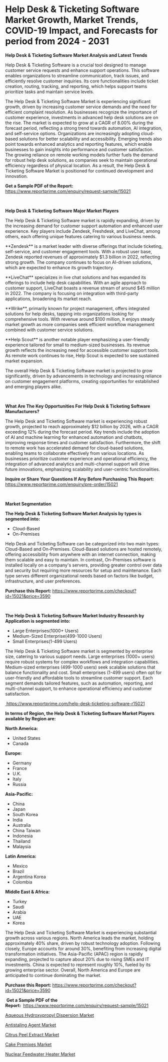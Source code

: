 <p><h1>Help Desk & Ticketing Software Market Growth, Market Trends, COVID-19 Impact, and Forecasts for period from 2024 - 2031</h1></p><p><strong>Help Desk & Ticketing Software Market Analysis and Latest Trends</strong></p>
<p><p>Help Desk & Ticketing Software is a crucial tool designed to manage customer service requests and enhance support operations. This software enables organizations to streamline communication, track issues, and efficiently resolve customer inquiries. Its core functionalities include ticket creation, routing, tracking, and reporting, which helps support teams prioritize tasks and maintain service levels.</p><p>The Help Desk & Ticketing Software Market is experiencing significant growth, driven by increasing customer service demands and the need for efficient complaint resolution. As businesses recognize the importance of customer experience, investments in advanced help desk solutions are on the rise. The market is expected to grow at a CAGR of 8.00% during the forecast period, reflecting a strong trend towards automation, AI integration, and self-service options. Organizations are increasingly adopting cloud-based solutions for better scalability and accessibility. Emerging trends also point towards enhanced analytics and reporting features, which enable businesses to gain insights into performance and customer satisfaction. The growing reliance on remote working models further fuels the demand for robust help desk solutions, as companies seek to maintain operational efficiency regardless of physical location. As a result, the Help Desk & Ticketing Software Market is positioned for continued development and innovation.</p></p>
<p><strong>Get a Sample PDF of the Report:&nbsp;</strong> <a href="https://www.reportprime.com/enquiry/request-sample/15021?utm_campaign=1558&utm_medium=2&utm_source=Github&utm_content=ia&utm_term=29112024&utm_id=help-desk-ticketing-software">https://www.reportprime.com/enquiry/request-sample/15021</a></p>
<p>&nbsp;</p>
<p><strong>Help Desk & Ticketing Software Major Market Players</strong></p>
<p><p>The Help Desk & Ticketing Software market is rapidly expanding, driven by the increasing demand for customer support automation and enhanced user experience. Key players include Zendesk, Freshdesk, and LiveChat, among others, each offering unique features catering to various business needs.</p><p>**Zendesk** is a market leader with diverse offerings that include ticketing, self-service, and customer engagement tools. With a robust user base, Zendesk reported revenues of approximately $1.3 billion in 2022, reflecting strong growth. The company continues to focus on AI-driven solutions, which are expected to enhance its growth trajectory.</p><p>**LiveChat** specializes in live chat solutions and has expanded its offerings to include help desk capabilities. With an agile approach to customer support, LiveChat boasts a revenue stream of around $45 million in 2022. The company is focusing on integration with third-party applications, broadening its market reach.</p><p>**Wrike**, primarily known for project management, offers integrated solutions for help desks, tapping into organizations looking for comprehensive tools. With revenue around $100 million, it enjoys steady market growth as more companies seek efficient workflow management combined with customer service solutions.</p><p>**Help Scout** is another notable player emphasizing a user-friendly experience tailored for small to medium-sized businesses. Its revenue growth reflects the increasing need for accessible customer support tools. As remote work continues to rise, Help Scout is expected to see sustained market expansion.</p><p>The overall Help Desk & Ticketing Software market is projected to grow significantly, driven by advancements in technology and increasing reliance on customer engagement platforms, creating opportunities for established and emerging players alike.</p></p>
<p>&nbsp;</p>
<p><strong>What Are The Key Opportunities For Help Desk & Ticketing Software Manufacturers?</strong></p>
<p><p>The Help Desk and Ticketing Software market is experiencing robust growth, projected to reach approximately $12 billion by 2026, with a CAGR exceeding 12% during the forecast period. Key trends include the adoption of AI and machine learning for enhanced automation and chatbots, improving response times and customer satisfaction. Furthermore, the shift to remote work has accelerated demand for cloud-based solutions, enabling teams to collaborate effectively from various locations. As businesses prioritize customer experience and operational efficiency, the integration of advanced analytics and multi-channel support will drive future innovations, emphasizing scalability and user-centric functionalities.</p></p>
<p><strong>Inquire or Share Your Questions If Any Before Purchasing This Report:</strong> <a href="https://www.reportprime.com/enquiry/pre-order/15021?utm_campaign=1558&utm_medium=2&utm_source=Github&utm_content=ia&utm_term=29112024&utm_id=help-desk-ticketing-software">https://www.reportprime.com/enquiry/pre-order/15021</a></p>
<p>&nbsp;</p>
<p><strong>Market Segmentation</strong></p>
<p><strong>The Help Desk & Ticketing Software Market Analysis by types is segmented into:</strong></p>
<p><ul><li>Cloud-Based</li><li>On-Premises</li></ul></p>
<p><p>Help Desk and Ticketing Software can be categorized into two main types: Cloud-Based and On-Premises. Cloud-Based solutions are hosted remotely, offering accessibility from anywhere with an internet connection, making them scalable and easy to maintain. In contrast, On-Premises software is installed locally on a company's servers, providing greater control over data and security but requiring more resources for setup and maintenance. Each type serves different organizational needs based on factors like budget, infrastructure, and user preferences.</p></p>
<p><strong>Purchase this Report:&nbsp;</strong><a href="https://www.reportprime.com/checkout?id=15021&price=3590&utm_campaign=1558&utm_medium=2&utm_source=Github&utm_content=ia&utm_term=29112024&utm_id=help-desk-ticketing-software">https://www.reportprime.com/checkout?id=15021&price=3590</a></p>
<p>&nbsp;</p>
<p><strong>The Help Desk & Ticketing Software Market Industry Research by Application is segmented into:</strong></p>
<p><ul><li>Large Enterprises(1000+ Users)</li><li>Medium-Sized Enterprise(499-1000 Users)</li><li>Small Enterprises(1-499 Users)</li></ul></p>
<p><p>The Help Desk & Ticketing Software market is segmented by enterprise size, catering to various support needs. Large enterprises (1000+ users) require robust systems for complex workflows and integration capabilities. Medium-sized enterprises (499-1000 users) seek scalable solutions that balance functionality and cost. Small enterprises (1-499 users) often opt for user-friendly and affordable tools to streamline customer support. Each segment demands tailored features, such as automation, reporting, and multi-channel support, to enhance operational efficiency and customer satisfaction.</p></p>
<p><a href="https://www.reportprime.com/help-desk-ticketing-software-r15021?utm_campaign=1558&utm_medium=2&utm_source=Github&utm_content=ia&utm_term=29112024&utm_id=help-desk-ticketing-software">&nbsp;https://www.reportprime.com/help-desk-ticketing-software-r15021</a></p>
<p><strong>In terms of Region, the Help Desk & Ticketing Software Market Players available by Region are:</strong></p>
<p>
    <p> <strong> North America: </strong>
        <ul>
            <li>United States</li>
            <li>Canada</li>
        </ul>
        </p> 
    <p> <strong> Europe: </strong>
        <ul>
            <li>Germany</li>
            <li>France</li>
            <li>U.K.</li>
            <li>Italy</li>
            <li>Russia</li>
        </ul>
        </p> 
    <p> <strong> Asia-Pacific: </strong>
        <ul>
            <li>China</li>
            <li>Japan</li>
            <li>South Korea</li>
            <li>India</li>
            <li>Australia</li>
            <li>China Taiwan</li>
            <li>Indonesia</li>
            <li>Thailand</li>
            <li>Malaysia</li>
        </ul>
        </p> 
    <p> <strong> Latin America: </strong>
        <ul>
            <li>Mexico</li>
            <li>Brazil</li>
            <li>Argentina Korea</li>
            <li>Colombia</li>
        </ul>
        </p> 
    <p> <strong> Middle East & Africa: </strong>
        <ul>
            <li>Turkey</li>
            <li>Saudi</li>
            <li>Arabia</li>
            <li>UAE</li>
            <li>Korea</li>
        </ul>
    </p>
    </p>
<p><p>The Help Desk and Ticketing Software Market is experiencing substantial growth across various regions. North America leads the market, holding approximately 40% share, driven by robust technology adoption. Following closely, Europe accounts for around 30%, benefiting from increasing digital transformation initiatives. The Asia-Pacific (APAC) region is rapidly expanding, projected to capture about 20% due to rising SMEs and IT investments. China is expected to represent roughly 10%, fueled by its growing enterprise sector. Overall, North America and Europe are anticipated to continue dominating the market.</p></p>
<p><strong>Purchase this Report: </strong><a href="https://www.reportprime.com/checkout?id=15021&price=3590&utm_campaign=1558&utm_medium=2&utm_source=Github&utm_content=ia&utm_term=29112024&utm_id=help-desk-ticketing-software">https://www.reportprime.com/checkout?id=15021&price=3590</a></p>
<p>&nbsp;<strong>Get a Sample PDF of the Report:&nbsp;&nbsp;</strong><a href="https://www.reportprime.com/enquiry/request-sample/15021?utm_campaign=1558&utm_medium=2&utm_source=Github&utm_content=ia&utm_term=29112024&utm_id=help-desk-ticketing-software">https://www.reportprime.com/enquiry/request-sample/15021</a></p>
<p><strong></strong></p>
<p><p><a href="https://issuu.com/reportprime-2/docs/aqueous-hydroxypropyl-dispersion-market-size-2030.?utm_campaign=1558&utm_medium=2&utm_source=Github&utm_content=ia&utm_term=29112024&utm_id=help-desk-ticketing-software">Aqueous Hydroxypropyl Dispersion Market</a></p><p><a href="https://www.linkedin.com/pulse/antistaling-agent-revenue-growth-report-2024-2031-proposis-u1jnf?utm_campaign=1558&utm_medium=2&utm_source=Github&utm_content=ia&utm_term=29112024&utm_id=help-desk-ticketing-software">Antistaling Agent Market</a></p><p><a href="https://www.linkedin.com/pulse/global-citrus-peel-extract-market-size-trends-analysis-regional-fjy3e?utm_campaign=1558&utm_medium=2&utm_source=Github&utm_content=ia&utm_term=29112024&utm_id=help-desk-ticketing-software">Citrus Peel Extract Market</a></p><p><a href="https://www.linkedin.com/pulse/opportunities-challenges-cake-premixes-market-strategic-insights-dtouf?utm_campaign=1558&utm_medium=2&utm_source=Github&utm_content=ia&utm_term=29112024&utm_id=help-desk-ticketing-software">Cake Premixes Market</a></p><p><a href="https://issuu.com/reportprime-2/docs/nuclear-feedwater-heater-market-size-2030.pptx?utm_campaign=1558&utm_medium=2&utm_source=Github&utm_content=ia&utm_term=29112024&utm_id=help-desk-ticketing-software">Nuclear Feedwater Heater Market</a></p></p>